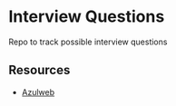 # Interview Questions
Repo to track possible interview questions

## Resources 
* [Azulweb](https://www.azulweb.net/respuestas-a-las-preguntas-de-entrevista-tipicas-de-amazon-microsoft-google-etc-para-programadores/)